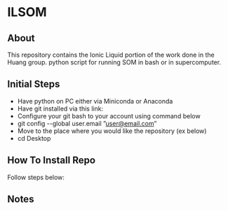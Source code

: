 # ILSOM
## About
This repository contains the Ionic Liquid portion of the work done in the Huang group.
python script for running SOM in bash or in supercomputer.

## Initial Steps
- Have python on PC either via Miniconda or Anaconda
- Have git installed via this link:
- Configure your git bash to your account using command below
 - git config --global user.email ”user@email.com”
- Move to the place where you would like the repository (ex below)
 - cd Desktop


## How To Install Repo
Follow steps below:



## Notes
